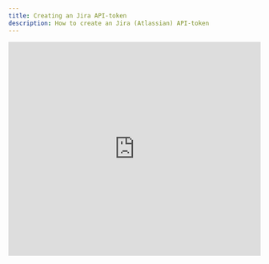 ```yaml
---
title: Creating an Jira API-token
description: How to create an Jira (Atlassian) API-token
---
```


<div style="position: relative; padding-top: 85%; height: 0; overflow: hidden;">
  <iframe
    src="https://scribehow.com/embed/Creating_an_Atlassian_personal_access_token__mxLVPs4XTXmgZKomZhKFEw"
    style="position: absolute; top: 0; left: 0; width: 100%; height: 100%;"
    allowfullscreen
    frameborder="0"
  ></iframe>
</div>

